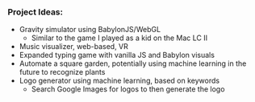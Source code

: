 ### Project Ideas:
- Gravity simulator using BabylonJS/WebGL
  - Similar to the game I played as a kid on the Mac LC II
- Music visualizer, web-based, VR
- Expanded typing game with vanilla JS and Babylon visuals
- Automate a square garden, potentially using machine learning in the future to recognize plants
- Logo generator using machine learning, based on keywords
  - Search Google Images for logos to then generate the logo
